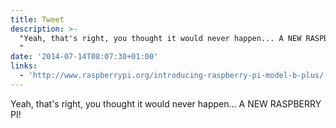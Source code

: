 ```yaml
---
title: Tweet
description: >-
  "Yeah, that's right, you thought it would never happen... A NEW RASPBERRY PI!
  "
date: '2014-07-14T08:07:30+01:00'
links:
  - 'http://www.raspberrypi.org/introducing-raspberry-pi-model-b-plus/'
---
```

Yeah, that's right, you thought it would never happen... A NEW RASPBERRY PI! 
